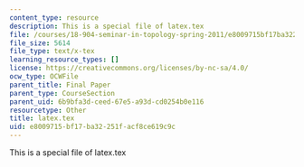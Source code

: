 ```yaml
---
content_type: resource
description: This is a special file of latex.tex
file: /courses/18-904-seminar-in-topology-spring-2011/e8009715bf17ba32251facf8ce619c9c_latex.tex
file_size: 5614
file_type: text/x-tex
learning_resource_types: []
license: https://creativecommons.org/licenses/by-nc-sa/4.0/
ocw_type: OCWFile
parent_title: Final Paper
parent_type: CourseSection
parent_uid: 6b9bfa3d-ceed-67e5-a93d-cd0254b0e116
resourcetype: Other
title: latex.tex
uid: e8009715-bf17-ba32-251f-acf8ce619c9c
---
```

This is a special file of latex.tex
